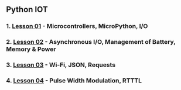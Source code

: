 ## Python IOT
### 1. [Lesson 01](lesson01/index.md) - Microcontrollers, MicroPython, I/O
### 2. [Lesson 02](lesson02/index.md) - Asynchronous I/O, Management of Battery, Memory & Power
### 3. [Lesson 03](lesson03/index.md) - Wi-Fi, JSON, Requests
### 4. [Lesson 04](lesson04/index.md) - Pulse Width Modulation, RTTTL

